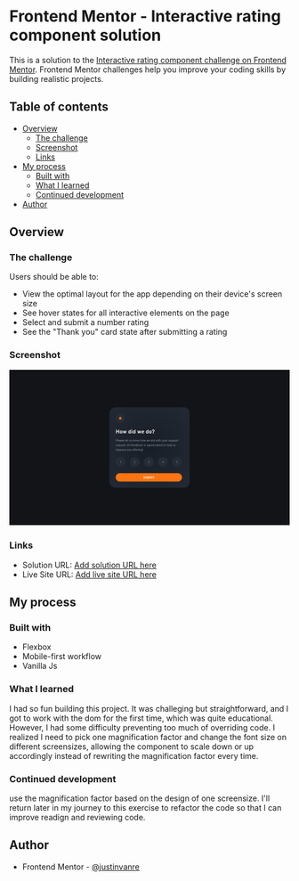 # Frontend Mentor - Interactive rating component solution

This is a solution to the [Interactive rating component challenge on Frontend Mentor](https://www.frontendmentor.io/challenges/interactive-rating-component-koxpeBUmI). Frontend Mentor challenges help you improve your coding skills by building realistic projects. 

## Table of contents

- [Overview](#overview)
  - [The challenge](#the-challenge)
  - [Screenshot](#screenshot)
  - [Links](#links)
- [My process](#my-process)
  - [Built with](#built-with)
  - [What I learned](#what-i-learned)
  - [Continued development](#continued-development)
- [Author](#author)


## Overview

### The challenge

Users should be able to:

- View the optimal layout for the app depending on their device's screen size
- See hover states for all interactive elements on the page
- Select and submit a number rating
- See the "Thank you" card state after submitting a rating

### Screenshot

![](./images/solution-screenshot.png)

### Links

- Solution URL: [Add solution URL here](https://your-solution-url.com)
- Live Site URL: [Add live site URL here](https://your-live-site-url.com)

## My process

### Built with

- Flexbox
- Mobile-first workflow
- Vanilla Js


### What I learned

I had so fun building this project. It was challeging but straightforward, and I got to work with the dom for the first time, which was quite educational. However, I had some difficulty preventing too much of overriding code. I realized I need to pick one magnification factor and change the font size on different screensizes, allowing the component to scale down or up accordingly instead of rewriting the magnification factor every time. 


### Continued development

use the magnification factor based on the design of one screensize. I'll return later in my journey to this exercise to refactor the code so that I can improve readign and reviewing code. 

## Author

- Frontend Mentor - [@justinvanre](https://www.frontendmentor.io/profile/justinvanre)
